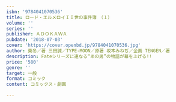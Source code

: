 ```yaml
---
isbn: '9784041070536'
title: ロード・エルメロイＩＩ世の事件簿　（１）
volume: ''
series: ''
publisher: ＡＤＯＫＡＷＡ
pubdate: '2018-07-03'
cover: 'https://cover.openbd.jp/9784041070536.jpg'
author: 東冬／著 三田誠／TYPE-MOON／原著 坂本みねぢ／企画 TENGEN／著
description: Fateシリーズに連なる“あの男”の物語が幕を上げる!!
price: '580'
genre: ''
target: 一般
format: コミック
content: コミックス・劇画

---
```

